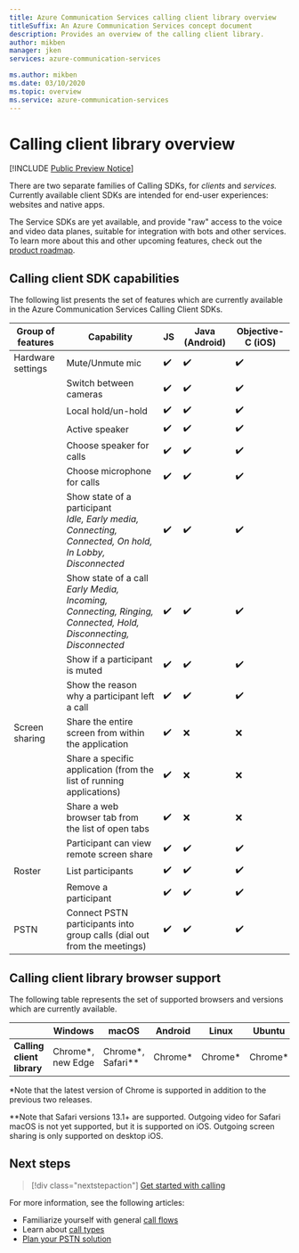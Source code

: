 ```yaml
---
title: Azure Communication Services calling client library overview
titleSuffix: An Azure Communication Services concept document
description: Provides an overview of the calling client library.
author: mikben
manager: jken
services: azure-communication-services

ms.author: mikben
ms.date: 03/10/2020
ms.topic: overview
ms.service: azure-communication-services
---
```

# Calling client library overview

[!INCLUDE [Public Preview Notice](../../includes/public-preview-include.md)]

There are two separate families of Calling SDKs, for *clients* and *services.* Currently available client SDKs are intended for end-user experiences: websites and native apps.

The Service SDKs are yet available, and provide "raw" access to the voice and video data planes, suitable for integration with bots and other services. To learn more about this and other upcoming features, check out the [product roadmap](../../roadmap.md). 

## Calling client SDK capabilities

The following list presents the set of features which are currently available in the Azure Communication Services Calling Client SDKs.

| Group of features | Capability                                                                                                          | JS  | Java (Android) | Objective-C (iOS) |
| ----------------- | ------------------------------------------------------------------------------------------------------------------- | --- | -------------- | ----------------- |
| Hardware settings | Mute/Unmute mic                                                                                                     | ✔️   | ✔️              | ✔️                 |
|                   | Switch between cameras                                                                                              | ✔️   | ✔️              | ✔️                 |
|                   | Local hold/un-hold                                                                                                  | ✔️   | ✔️              | ✔️                 |
|                   | Active speaker                                                                                                      | ✔️   | ✔️              | ✔️                 |
|                   | Choose speaker for calls                                                                                            | ✔️   | ✔️              | ✔️                 |
|                   | Choose microphone for calls                                                                                         | ✔️   | ✔️              | ✔️                 |
|                   | Show state of a participant<br/>*Idle, Early media, Connecting, Connected, On hold, In Lobby, Disconnected*          | ✔️   | ✔️              | ✔️                 |
|                   | Show state of a call<br/>*Early Media, Incoming, Connecting, Ringing, Connected, Hold, Disconnecting, Disconnected* | ✔️   | ✔️              | ✔️                 |
|                   | Show if a participant is muted                                                                                      | ✔️   | ✔️              | ✔️                 |
|                   | Show the reason why a participant left a call                                                                       | ✔️   | ✔️              | ✔️                 |
| Screen sharing    | Share the entire screen from within the application                                                                 | ✔️   | ❌              | ❌                 |
|                   | Share a specific application (from the list of running applications)                                                | ✔️   | ❌              | ❌                 |
|                   | Share a web browser tab from the list of open tabs                                                                  | ✔️   | ❌              | ❌                 |
|                   | Participant can view remote screen share                                                                            | ✔️   | ✔️              | ✔️                 |
| Roster            | List participants                                                                                                   | ✔️   | ✔️              | ✔️                 |
|                   | Remove a participant                                                                                                | ✔️   | ✔️              | ✔️                 |
| PSTN              | Connect PSTN participants into group calls (dial out from the meetings)                                             | ✔️   | ✔️              | ✔️                 |

## Calling client library browser support

The following table represents the set of supported browsers and versions which are currently available.

|                                  | Windows          | macOS          | Android | Linux  | Ubuntu | iOS    |
| -------------------------------- | ---------------- | -------------- | ------- | ------ | ------ | ------ |
| **Calling client library** | Chrome*, new Edge | Chrome*, Safari** | Chrome*  | Chrome* | Chrome* | Safari** |


*Note that the latest version of Chrome is supported in addition to the previous two releases.<br/>

**Note that Safari versions 13.1+ are supported. Outgoing video for Safari macOS is not yet supported, but it is supported on iOS. Outgoing screen sharing is only supported on desktop iOS.

## Next steps

> [!div class="nextstepaction"]
> [Get started with calling](../../quickstarts/voice-video-calling/getting-started-with-calling.md)

For more information, see the following articles:
- Familiarize yourself with general [call flows](../call-flows.md)
- Learn about [call types](../voice-video-calling/about-call-types.md)
- [Plan your PSTN solution](../telephony-sms/plan-solution.md)
